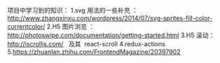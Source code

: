 项目中学习到的知识：
1.svg 用法的一些补充 ： http://www.zhangxinxu.com/wordpress/2014/07/svg-sprites-fill-color-currentcolor/
2.H5 图片浏览 ： http://photoswipe.com/documentation/getting-started.html
3.H5 滚动： http://iscrolljs.com/   及其  react-scroll
4.redux-actions
5.https://zhuanlan.zhihu.com/FrontendMagazine/20397902
